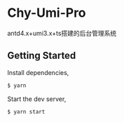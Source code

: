# Chy-Umi-Pro
antd4.x+umi3.x+ts搭建的后台管理系统


## Getting Started

Install dependencies,

```bash
$ yarn
```

Start the dev server,

```bash
$ yarn start
```
